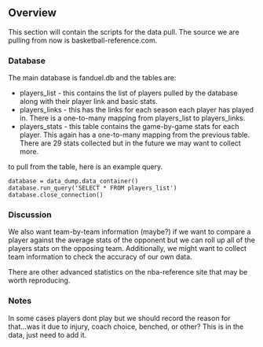 ## Overview

This section will contain the scripts for the data pull.  The source we are pulling from now is basketball-reference.com.


### Database
The main database is fanduel.db and the tables are:
- players_list - this contains the list of players pulled by the database along with their player link and basic stats.
- players_links - this has the links for each season each player has played in.  There is a one-to-many mapping from players_list to players_links.
- players_stats - this table contains the game-by-game stats for each player.  This again has a one-to-many mapping from the previous table.  There are 29 stats collected but in the future we may want to collect more.


to pull from the table, here is an example query.  

	database = data_dump.data_container()
	database.run_query('SELECT * FROM players_list')
	database.close_connection()
  
  
### Discussion
We also want team-by-team information (maybe?) if we want to compare a player against the average stats of the opponent but we can roll up all of the players stats on the opposing team.  Additionally, we might want to collect team information to check the accuracy of our own data.

There are other advanced statistics on the nba-reference site that may be worth reproducing.


### Notes
In some cases players dont play but we should record the reason for that...was it due to injury, coach choice, benched, or other?  This is in the data, just need to add it.
